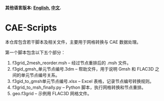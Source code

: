 **其他语言版本: [English](README.md), [中文](README_zh.md).**

# CAE-Scripts
本仓库包含若干脚本及相关文件，主要用于网格转换与 CAE 数据处理。

第一个脚本包含以下五个部分：
1. f3grid_2mesh_reorder.msh – 经过节点重排后的 .msh 文件。
2. f3gid_gmsh_单元节点编号.3dm – 帮助文件，用于说明 Gmsh 和 FLAC3D 之间的单元节点编号关系。
3. f3gid_to_gmsh单元节点编号.xlsx – Excel 表格，记录节点编号转换规则。
4. f3grid_to_msh_finally.py – Python 脚本，执行网格转换和节点重排。
5. geo.f3grid – 示例用 FLAC3D 网格文件。
